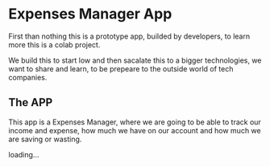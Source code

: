 # Expenses Manager App
First than nothing this is a prototype app, builded by developers, to learn more this is a colab project.

We build this to start low and then sacalate this to a bigger technologies, we want to share and learn, to be prepeare to the outside world of tech companies.

## The APP
This app is a Expenses Manager, where we are going to be able to track our income and expense, how much we have on our account and how much we are saving or wasting.

loading...
